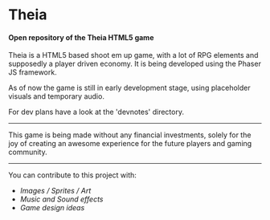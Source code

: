 # Theia #
#### Open repository of the Theia HTML5 game

Theia is a HTML5 based shoot em up game, with a lot of RPG elements and supposedly a player driven economy. 
It is being developed using the Phaser JS framework.

As of now the game is still in early development stage, using placeholder visuals and temporary audio. 


For dev plans have a look at the 'devnotes' directory. 

---

This game is being made without any financial investments,
solely for the joy of creating an awesome experience for 
the future players and gaming community.

---

You can contribute to this project with:
* _Images / Sprites / Art_
* _Music and Sound effects_
* _Game design ideas_
